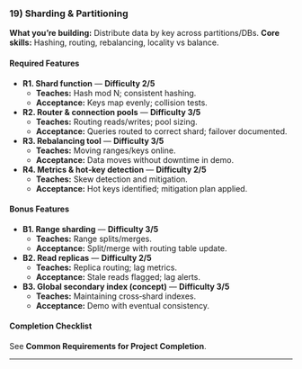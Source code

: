 ### 19) Sharding & Partitioning
**What you’re building:** Distribute data by key across partitions/DBs.
**Core skills:** Hashing, routing, rebalancing, locality vs balance.

#### Required Features
- **R1. Shard function** — **Difficulty 2/5**
  - **Teaches:** Hash mod N; consistent hashing.
  - **Acceptance:** Keys map evenly; collision tests.
- **R2. Router & connection pools** — **Difficulty 3/5**
  - **Teaches:** Routing reads/writes; pool sizing.
  - **Acceptance:** Queries routed to correct shard; failover documented.
- **R3. Rebalancing tool** — **Difficulty 3/5**
  - **Teaches:** Moving ranges/keys online.
  - **Acceptance:** Data moves without downtime in demo.
- **R4. Metrics & hot‑key detection** — **Difficulty 2/5**
  - **Teaches:** Skew detection and mitigation.
  - **Acceptance:** Hot keys identified; mitigation plan applied.

#### Bonus Features
- **B1. Range sharding** — **Difficulty 3/5**
  - **Teaches:** Range splits/merges.
  - **Acceptance:** Split/merge with routing table update.
- **B2. Read replicas** — **Difficulty 2/5**
  - **Teaches:** Replica routing; lag metrics.
  - **Acceptance:** Stale reads flagged; lag alerts.
- **B3. Global secondary index (concept)** — **Difficulty 3/5**
  - **Teaches:** Maintaining cross‑shard indexes.
  - **Acceptance:** Demo with eventual consistency.

#### Completion Checklist
See **Common Requirements for Project Completion**.

---
